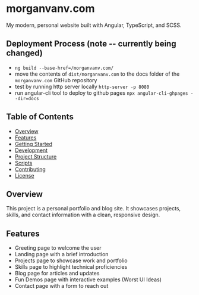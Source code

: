 # morganvanv.com

My modern, personal website built with Angular, TypeScript, and SCSS.

## Deployment Process (note -- currently being changed)

- `ng build --base-href=/morganvanv.com/`
- move the contents of `dist/morganvanv.com` to the docs folder of the `morganvanv.com` GitHub repository
- test by running http server locally `http-server -p 8080`
- run angular-cli tool to deploy to github pages `npx angular-cli-ghpages --dir=docs`

## Table of Contents

- [Overview](#overview)
- [Features](#features)
- [Getting Started](#getting-started)
- [Development](#development)
- [Project Structure](#project-structure)
- [Scripts](#scripts)
- [Contributing](#contributing)
- [License](#license)

## Overview

This project is a personal portfolio and blog site. It showcases projects, skills, and contact information with a clean, responsive design.

## Features

- Greeting page to welcome the user
- Landing page with a brief introduction
- Projects page to showcase work and portfolio
- Skills page to highlight technical proficiencies
- Blog page for articles and updates
- Fun Demos page with interactive examples (Worst UI Ideas)
- Contact page with a form to reach out
